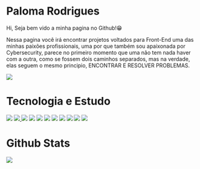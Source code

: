 # Paloma Rodrigues 

Hi, Seja bem vido a minha pagina no Github!😁

Nessa pagina você irá encontrar projetos voltados para Front-End uma das minhas paixões profissionais, uma por que também sou apaixonada por Cybersecurity, parece no primeiro momento que uma não tem nada haver com a outra, como se fossem dois caminhos separados, mas na verdade, elas seguem o mesmo principio, ENCONTRAR E RESOLVER PROBLEMAS.


<img src="https://img.shields.io/badge/LinkedIn-0077B5?style=for-the-badge&logo=linkedin&logoColor=white"/>


# Tecnologia e Estudo 


<img src="https://img.shields.io/badge/Codecademy-FFF0E5?style=for-the-badge&logo=codecademy&logoColor=303347"/> <a href="https://app.hackthebox.com/profile/overview"> <img src="https://img.shields.io/badge/HackTheBox-111927?style=for-the-badge&logo=Hack%20The%20Box&logoColor=9FEF00"/> </a><img src="https://img.shields.io/badge/website-000000?style=for-the-badge&logo=About.me&logoColor=white"/> 
<img src="https://img.shields.io/badge/CSS3-1572B6?style=for-the-badge&logo=css3&logoColor=white"> <img src="https://img.shields.io/badge/HTML5-E34F26?style=for-the-badge&logo=html5&logoColor=white"/> 
<img src="https://img.shields.io/badge/JavaScript-323330?style=for-the-badge&logo=javascript&logoColor=F7DF1E"/> <img src="https://img.shields.io/badge/Python-FFD43B?style=for-the-badge&logo=python&logoColor=blue"/> 
<img src="https://img.shields.io/badge/Trello-0052CC?style=for-the-badge&logo=trello&logoColor=white"/> <img src="https://img.shields.io/badge/Kali_Linux-557C94?style=for-the-badge&logo=kali-linux&logoColor=white"/> <img src="https://img.shields.io/badge/Windows-0078D6?style=for-the-badge&logo=windows&logoColor=white"/> 
<img src="https://img.shields.io/badge/PowerBI-F2C811?style=for-the-badge&logo=Power%20BI&logoColor=white"/>


# Github Stats

<img src="https://github-readme-stats.vercel.app/api/top-langs/?username=Paah-76"/>



